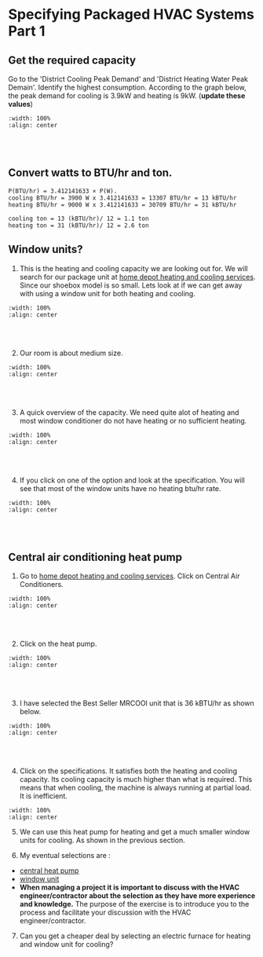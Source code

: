 # Specifying Packaged HVAC Systems Part 1

## Get the required capacity 
Go to the 'District Cooling Peak Demand' and 'District Heating Water Peak Demain'. Identify the highest consumption. According to the graph below, the peak demand for cooling is 3.9kW and heating is 9kW. (**update these values**)

```{image} ../_static/hvac1/hvac1_9.png
:width: 100%
:align: center
```
<br/><br/>

## Convert watts to BTU/hr and ton. 
```
P(BTU/hr) = 3.412141633 × P(W).
cooling BTU/hr = 3900 W x 3.412141633 = 13307 BTU/hr = 13 kBTU/hr
heating BTU/hr = 9000 W x 3.412141633 = 30709 BTU/hr = 31 kBTU/hr

cooling ton = 13 (kBTU/hr)/ 12 = 1.1 ton
heating ton = 31 (kBTU/hr)/ 12 = 2.6 ton
```

## Window units?
1. This is the heating and cooling capacity we are looking out for. We will search for our package unit at <a href="https://www.homedepot.com/b/Heating-Venting-Cooling/N-5yc1vZc4k8" target="_blank">home depot heating and cooling services</a>. Since our shoebox model is so small. Lets look at if we can get away with using a window unit for both heating and cooling.
```{image} ../_static/spec1/spec1_4.png
:width: 100%
:align: center
```
<br/><br/>

2. Our room is about medium size.
```{image} ../_static/spec1/spec1_5.png
:width: 100%
:align: center
```
<br/><br/>

3. A quick overview of the capacity. We need quite alot of heating and most window conditioner do not have heating or no sufficient heating.
```{image} ../_static/spec1/spec1_6.png
:width: 100%
:align: center
```
<br/><br/>

4. If you click on one of the option and look at the specification. You will see that most of the window units have no heating btu/hr rate.
```{image} ../_static/spec1/spec1_7.png
:width: 100%
:align: center
```
<br/><br/>


## Central air conditioning heat pump
1. Go to <a href="https://www.homedepot.com/b/Heating-Venting-Cooling/N-5yc1vZc4k8" target="_blank">home depot heating and cooling services</a>. Click on Central Air Conditioners.
```{image} ../_static/spec1/spec1_8.png
:width: 100%
:align: center
```
<br/><br/>

2. Click on the heat pump.
```{image} ../_static/spec1/spec1_9.png
:width: 100%
:align: center
```
<br/><br/>

3. I have selected the Best Seller MRCOOl unit that is 36 kBTU/hr as shown below.
```{image} ../_static/spec1/spec1_10.png
:width: 100%
:align: center
```
<br/><br/>

4. Click on the specifications. It satisfies both the heating and cooling capacity. Its cooling capacity is much higher than what is required. This means that when cooling, the machine is always running at partial load. It is inefficient.
```{image} ../_static/spec1/spec1_11.png
:width: 100%
:align: center
```

5. We can use this heat pump for heating and get a much smaller window units for cooling. As shown in the previous section.

6. My eventual selections are : 
- <a href="https://www.homedepot.com/p/MRCOOL-Universal-Series-Split-System-36-000-BTU-3-Ton-18-Seer-Heat-Pump-and-Air-Handler-230V-MDHP1836/327780345" target="_blank">central heat pump</a> 
- <a href="https://www.homedepot.com/p/LG-14-000-BTU-115V-Window-Air-Conditioner-Cools-700-sq-ft-with-Wi-Fi-Remote-Dehumidifier-and-in-White-LW1523ERSM/322847864" target="_blank">window unit</a>
- **When managing a project it is important to discuss with the HVAC engineer/contractor about the selection as they have more experience and knowledge.** The purpose of the exercise is to introduce you to the process and facilitate your discussion with the HVAC engineer/contractor.

7. Can you get a cheaper deal by selecting an electric furnace for heating and window unit for cooling?
